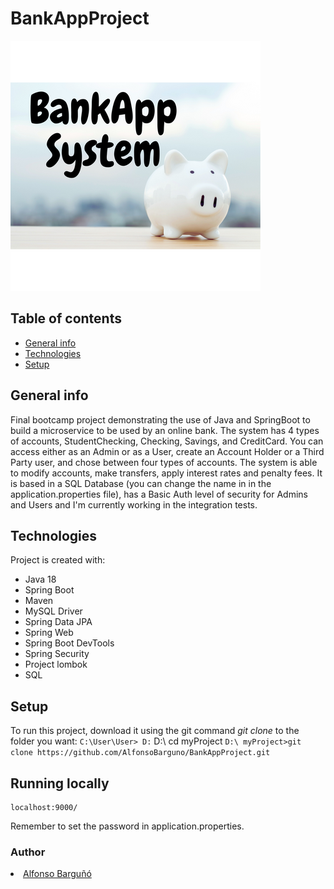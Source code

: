 # BankAppProject
![cover](https://github.com/AlfonsoBarguno/BankAppProject/blob/main/BankAppSystem.png)
## Table of contents
* [General info](#general-info)
* [Technologies](#technologies)
* [Setup](#setup)

## General info
Final bootcamp project demonstrating the use of Java and SpringBoot to build a microservice to be used by an online bank.
The system has 4 types of accounts, StudentChecking, Checking, Savings, and CreditCard. You can access either as an Admin or as a User, create an Account Holder or a Third Party user, and chose between four types of accounts. 
The system is able to modify accounts, make transfers, apply interest rates and penalty fees.
It is based in a SQL Database (you can change the name in in the application.properties file), has a Basic Auth level of security for Admins and Users and I'm currently working in the integration tests.

## Technologies
Project is created with:
- Java 18
- Spring Boot
- Maven
- MySQL Driver
- Spring Data JPA
- Spring Web
- Spring Boot DevTools
- Spring Security
- Project lombok
- SQL


	
## Setup
To run this project, download it using the git command *git clone* to the folder you want:
    ```
    C:\User\User> D:
    ```
    D:\ cd myProject
    ```
    D:\ myProject>git clone https://github.com/AlfonsoBarguno/BankAppProject.git
    ```




## Running locally 
```
localhost:9000/
```
Remember to set the password in application.properties.




### Author
<li><a href="https://github.com/AlfonsoBarguno">Alfonso Barguñó</a></li>






